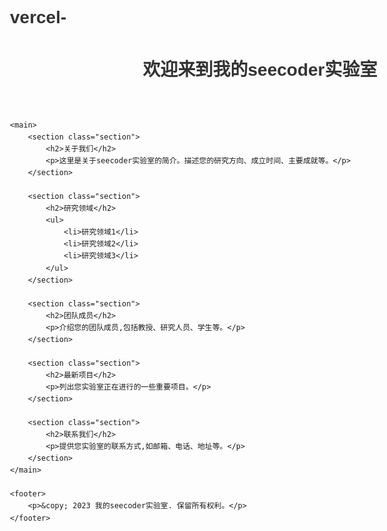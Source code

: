 # vercel-
<!DOCTYPE html>
<html lang="zh-CN">
<head>
    <meta charset="UTF-8">
    <meta name="viewport" content="width=device-width, initial-scale=1.0">
    <title>我的seecoder实验室</title>
    <style>
        body {
            font-family: Arial, sans-serif;
            line-height: 1.6;
            margin: 0;
            padding: 20px;
            max-width: 800px;
            margin: 0 auto;
        }
        h1 {
            color: #333;
        }
        .section {
            margin-bottom: 20px;
        }
    </style>
</head>
<body>
    <header>
        <h1>欢迎来到我的seecoder实验室</h1>
    </header>
    
    <main>
        <section class="section">
            <h2>关于我们</h2>
            <p>这里是关于seecoder实验室的简介。描述您的研究方向、成立时间、主要成就等。</p>
        </section>
        
        <section class="section">
            <h2>研究领域</h2>
            <ul>
                <li>研究领域1</li>
                <li>研究领域2</li>
                <li>研究领域3</li>
            </ul>
        </section>
        
        <section class="section">
            <h2>团队成员</h2>
            <p>介绍您的团队成员,包括教授、研究人员、学生等。</p>
        </section>
        
        <section class="section">
            <h2>最新项目</h2>
            <p>列出您实验室正在进行的一些重要项目。</p>
        </section>
        
        <section class="section">
            <h2>联系我们</h2>
            <p>提供您实验室的联系方式,如邮箱、电话、地址等。</p>
        </section>
    </main>
    
    <footer>
        <p>&copy; 2023 我的seecoder实验室. 保留所有权利。</p>
    </footer>
</body>
</html>
